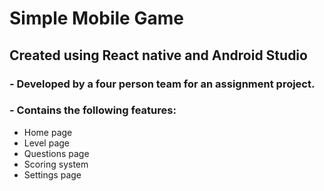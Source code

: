 # Simple Mobile Game

## Created using React native and Android Studio

### - Developed by a four person team for an assignment project.
### - Contains the following features:
+ Home page
+ Level page
+ Questions page
+ Scoring system
+ Settings page
